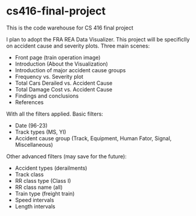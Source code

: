 # cs416-final-project
This is the code warehouse for CS 416 final project

I plan to adopt the FRA REA Data Visualizer.
This project will be specificlly on accident cause and severity plots. 
Three main scenes:
- Front page (train operation image)
- Introduction (About the Visualization)
- Introduction of major accident cause groups
- Frequency vs. Severity plot
- Total Cars Derailed vs. Accident Cause
- Total Damage Cost vs. Accident Cause
- Findings and conclusions
- References

With all the filters applied. Basic filters: 
- Date (96-23)
- Track types (MS, YI)
- Accident cause group (Track, Equipment, Human Fator, Signal, Miscellaneous)

Other advanced filters (may save for the future):
- Accident types (derailments)
- Track class
- RR class type (Class I)
- RR class name (all)
- Train type (freight train)
- Speed intervals
- Length intervals
